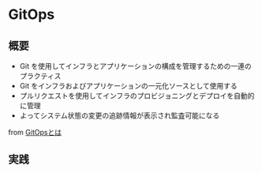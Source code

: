 # GitOps

## 概要

- Git を使用してインフラとアプリケーションの構成を管理するための一連のプラクティス
- Git をインフラおよびアプリケーションの一元化ソースとして使用する
- プルリクエストを使用してインフラのプロビジョニングとデプロイを自動的に管理
- よってシステム状態の変更の追跡情報が表示され監査可能になる



from  [GitOpsとは](https://aws.amazon.com/jp/solutions/implementations/aws-perspective/)

## 実践
